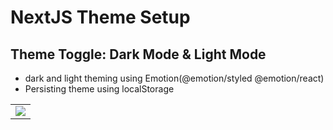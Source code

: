 # NextJS Theme Setup
## Theme Toggle: Dark Mode & Light Mode

- dark and light theming using Emotion(@emotion/styled @emotion/react)
- Persisting theme using localStorage

<!-- ![Quick shot ](https://user-images.githubusercontent.com/7278348/224132178-d017a495-727f-4efa-8355-e2101f5bb57e.gif) -->

<table>
<tr>
<td><img src="https://user-images.githubusercontent.com/7278348/224132178-d017a495-727f-4efa-8355-e2101f5bb57e.gif"> </td>
</tr>
</table>
